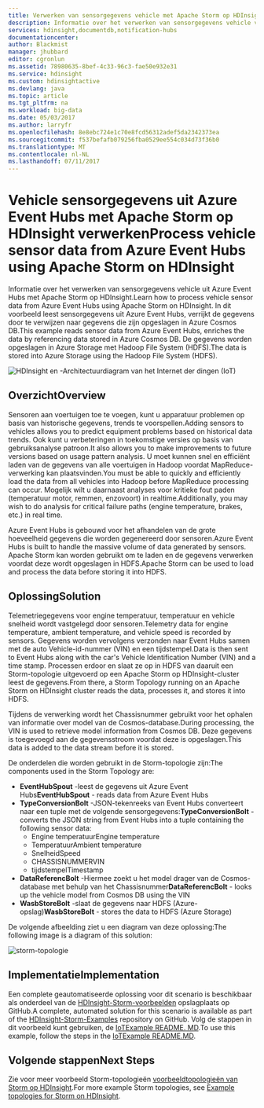 ```yaml
---
title: Verwerken van sensorgegevens vehicle met Apache Storm op HDInsight | Microsoft Docs
description: Informatie over het verwerken van sensorgegevens vehicle van Event Hubs met behulp van Apache Storm op HDInsight. Modelgegevens toevoegen via Azure Cosmos DB en uitvoer naar de opslag op te slaan.
services: hdinsight,documentdb,notification-hubs
documentationcenter: 
author: Blackmist
manager: jhubbard
editor: cgronlun
ms.assetid: 78980635-8bef-4c33-96c3-fae50e932e31
ms.service: hdinsight
ms.custom: hdinsightactive
ms.devlang: java
ms.topic: article
ms.tgt_pltfrm: na
ms.workload: big-data
ms.date: 05/03/2017
ms.author: larryfr
ms.openlocfilehash: 8e8ebc724e1c70e8fcd56312adef5da2342373ea
ms.sourcegitcommit: f537befafb079256fba0529ee554c034d73f36b0
ms.translationtype: MT
ms.contentlocale: nl-NL
ms.lasthandoff: 07/11/2017
---
```

# <a name="process-vehicle-sensor-data-from-azure-event-hubs-using-apache-storm-on-hdinsight"></a><span data-ttu-id="2b3a2-104">Vehicle sensorgegevens uit Azure Event Hubs met Apache Storm op HDInsight verwerken</span><span class="sxs-lookup"><span data-stu-id="2b3a2-104">Process vehicle sensor data from Azure Event Hubs using Apache Storm on HDInsight</span></span>

<span data-ttu-id="2b3a2-105">Informatie over het verwerken van sensorgegevens vehicle uit Azure Event Hubs met Apache Storm op HDInsight.</span><span class="sxs-lookup"><span data-stu-id="2b3a2-105">Learn how to process vehicle sensor data from Azure Event Hubs using Apache Storm on HDInsight.</span></span> <span data-ttu-id="2b3a2-106">In dit voorbeeld leest sensorgegevens uit Azure Event Hubs, verrijkt de gegevens door te verwijzen naar gegevens die zijn opgeslagen in Azure Cosmos DB.</span><span class="sxs-lookup"><span data-stu-id="2b3a2-106">This example reads sensor data from Azure Event Hubs, enriches the data by referencing data stored in Azure Cosmos DB.</span></span> <span data-ttu-id="2b3a2-107">De gegevens worden opgeslagen in Azure Storage met Hadoop File System (HDFS).</span><span class="sxs-lookup"><span data-stu-id="2b3a2-107">The data is stored into Azure Storage using the Hadoop File System (HDFS).</span></span>

![HDInsight en -Architectuurdiagram van het Internet der dingen (IoT)](./media/hdinsight-storm-iot-eventhub-documentdb/iot.png)

## <a name="overview"></a><span data-ttu-id="2b3a2-109">Overzicht</span><span class="sxs-lookup"><span data-stu-id="2b3a2-109">Overview</span></span>

<span data-ttu-id="2b3a2-110">Sensoren aan voertuigen toe te voegen, kunt u apparatuur problemen op basis van historische gegevens, trends te voorspellen.</span><span class="sxs-lookup"><span data-stu-id="2b3a2-110">Adding sensors to vehicles allows you to predict equipment problems based on historical data trends.</span></span> <span data-ttu-id="2b3a2-111">Ook kunt u verbeteringen in toekomstige versies op basis van gebruiksanalyse patroon.</span><span class="sxs-lookup"><span data-stu-id="2b3a2-111">It also allows you to make improvements to future versions based on usage pattern analysis.</span></span> <span data-ttu-id="2b3a2-112">U moet kunnen snel en efficiënt laden van de gegevens van alle voertuigen in Hadoop voordat MapReduce-verwerking kan plaatsvinden.</span><span class="sxs-lookup"><span data-stu-id="2b3a2-112">You must be able to quickly and efficiently load the data from all vehicles into Hadoop before MapReduce processing can occur.</span></span> <span data-ttu-id="2b3a2-113">Mogelijk wilt u daarnaast analyses voor kritieke fout paden (temperatuur motor, remmen, enzovoort) in realtime.</span><span class="sxs-lookup"><span data-stu-id="2b3a2-113">Additionally, you may wish to do analysis for critical failure paths (engine temperature, brakes, etc.) in real time.</span></span>

<span data-ttu-id="2b3a2-114">Azure Event Hubs is gebouwd voor het afhandelen van de grote hoeveelheid gegevens die worden gegenereerd door sensoren.</span><span class="sxs-lookup"><span data-stu-id="2b3a2-114">Azure Event Hubs is built to handle the massive volume of data generated by sensors.</span></span> <span data-ttu-id="2b3a2-115">Apache Storm kan worden gebruikt om te laden en de gegevens verwerken voordat deze wordt opgeslagen in HDFS.</span><span class="sxs-lookup"><span data-stu-id="2b3a2-115">Apache Storm can be used to load and process the data before storing it into HDFS.</span></span>

## <a name="solution"></a><span data-ttu-id="2b3a2-116">Oplossing</span><span class="sxs-lookup"><span data-stu-id="2b3a2-116">Solution</span></span>

<span data-ttu-id="2b3a2-117">Telemetriegegevens voor engine temperatuur, temperatuur en vehicle snelheid wordt vastgelegd door sensoren.</span><span class="sxs-lookup"><span data-stu-id="2b3a2-117">Telemetry data for engine temperature, ambient temperature, and vehicle speed is recorded by sensors.</span></span> <span data-ttu-id="2b3a2-118">Gegevens worden vervolgens verzonden naar Event Hubs samen met de auto Vehicle-id-nummer (VIN) en een tijdstempel.</span><span class="sxs-lookup"><span data-stu-id="2b3a2-118">Data is then sent to Event Hubs along with the car's Vehicle Identification Number (VIN) and a time stamp.</span></span> <span data-ttu-id="2b3a2-119">Processen erdoor en slaat ze op in HDFS van daaruit een Storm-topologie uitgevoerd op een Apache Storm op HDInsight-cluster leest de gegevens.</span><span class="sxs-lookup"><span data-stu-id="2b3a2-119">From there, a Storm Topology running on an Apache Storm on HDInsight cluster reads the data, processes it, and stores it into HDFS.</span></span>

<span data-ttu-id="2b3a2-120">Tijdens de verwerking wordt het Chassisnummer gebruikt voor het ophalen van informatie over model van de Cosmos-database.</span><span class="sxs-lookup"><span data-stu-id="2b3a2-120">During processing, the VIN is used to retrieve model information from Cosmos DB.</span></span> <span data-ttu-id="2b3a2-121">Deze gegevens is toegevoegd aan de gegevensstroom voordat deze is opgeslagen.</span><span class="sxs-lookup"><span data-stu-id="2b3a2-121">This data is added to the data stream before it is stored.</span></span>

<span data-ttu-id="2b3a2-122">De onderdelen die worden gebruikt in de Storm-topologie zijn:</span><span class="sxs-lookup"><span data-stu-id="2b3a2-122">The components used in the Storm Topology are:</span></span>

* <span data-ttu-id="2b3a2-123">**EventHubSpout** -leest de gegevens uit Azure Event Hubs</span><span class="sxs-lookup"><span data-stu-id="2b3a2-123">**EventHubSpout** - reads data from Azure Event Hubs</span></span>
* <span data-ttu-id="2b3a2-124">**TypeConversionBolt** -JSON-tekenreeks van Event Hubs converteert naar een tuple met de volgende sensorgegevens:</span><span class="sxs-lookup"><span data-stu-id="2b3a2-124">**TypeConversionBolt** - converts the JSON string from Event Hubs into a tuple containing the following sensor data:</span></span>
    * <span data-ttu-id="2b3a2-125">Engine temperatuur</span><span class="sxs-lookup"><span data-stu-id="2b3a2-125">Engine temperature</span></span>
    * <span data-ttu-id="2b3a2-126">Temperatuur</span><span class="sxs-lookup"><span data-stu-id="2b3a2-126">Ambient temperature</span></span>
    * <span data-ttu-id="2b3a2-127">Snelheid</span><span class="sxs-lookup"><span data-stu-id="2b3a2-127">Speed</span></span>
    * <span data-ttu-id="2b3a2-128">CHASSISNUMMER</span><span class="sxs-lookup"><span data-stu-id="2b3a2-128">VIN</span></span>
    * <span data-ttu-id="2b3a2-129">tijdstempel</span><span class="sxs-lookup"><span data-stu-id="2b3a2-129">Timestamp</span></span>
* <span data-ttu-id="2b3a2-130">**DataReferencBolt** -Hiermee zoekt u het model drager van de Cosmos-database met behulp van het Chassisnummer</span><span class="sxs-lookup"><span data-stu-id="2b3a2-130">**DataReferencBolt** - looks up the vehicle model from Cosmos DB using the VIN</span></span>
* <span data-ttu-id="2b3a2-131">**WasbStoreBolt** -slaat de gegevens naar HDFS (Azure-opslag)</span><span class="sxs-lookup"><span data-stu-id="2b3a2-131">**WasbStoreBolt** - stores the data to HDFS (Azure Storage)</span></span>

<span data-ttu-id="2b3a2-132">De volgende afbeelding ziet u een diagram van deze oplossing:</span><span class="sxs-lookup"><span data-stu-id="2b3a2-132">The following image is a diagram of this solution:</span></span>

![storm-topologie](./media/hdinsight-storm-iot-eventhub-documentdb/iottopology.png)

## <a name="implementation"></a><span data-ttu-id="2b3a2-134">Implementatie</span><span class="sxs-lookup"><span data-stu-id="2b3a2-134">Implementation</span></span>

<span data-ttu-id="2b3a2-135">Een complete geautomatiseerde oplossing voor dit scenario is beschikbaar als onderdeel van de [HDInsight-Storm-voorbeelden](https://github.com/hdinsight/hdinsight-storm-examples) opslagplaats op GitHub.</span><span class="sxs-lookup"><span data-stu-id="2b3a2-135">A complete, automated solution for this scenario is available as part of the [HDInsight-Storm-Examples](https://github.com/hdinsight/hdinsight-storm-examples) repository on GitHub.</span></span> <span data-ttu-id="2b3a2-136">Volg de stappen in dit voorbeeld kunt gebruiken, de [IoTExample README. MD](https://github.com/hdinsight/hdinsight-storm-examples/blob/master/IotExample/README.md).</span><span class="sxs-lookup"><span data-stu-id="2b3a2-136">To use this example, follow the steps in the [IoTExample README.MD](https://github.com/hdinsight/hdinsight-storm-examples/blob/master/IotExample/README.md).</span></span>

## <a name="next-steps"></a><span data-ttu-id="2b3a2-137">Volgende stappen</span><span class="sxs-lookup"><span data-stu-id="2b3a2-137">Next Steps</span></span>

<span data-ttu-id="2b3a2-138">Zie voor meer voorbeeld Storm-topologieën [voorbeeldtopologieën van Storm op HDInsight](hdinsight-storm-example-topology.md).</span><span class="sxs-lookup"><span data-stu-id="2b3a2-138">For more example Storm topologies, see [Example topologies for Storm on HDInsight](hdinsight-storm-example-topology.md).</span></span>

